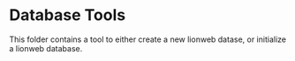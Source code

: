 # Database Tools

This folder contains a tool to either create a new lionweb datase,
or initialize a lionweb database.
